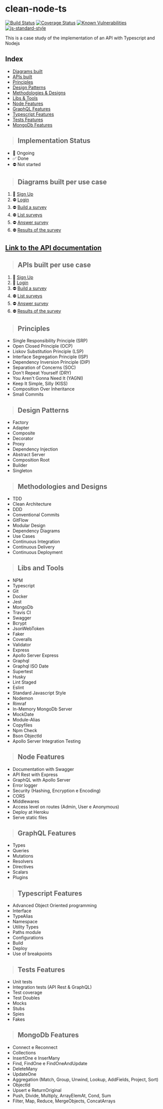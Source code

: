 # clean-node-ts

[![Build Status](https://app.travis-ci.com/alioshr/clean-node-ts.svg?branch=master)](https://app.travis-ci.com/alioshr/clean-node-ts)
[![Coverage Status](https://coveralls.io/repos/github/alioshr/clean-node-ts/badge.svg?branch=master)](https://coveralls.io/github/alioshr/clean-node-ts?branch=master)
[![Known Vulnerabilities](https://snyk.io/test/github/alioshr/clean-node-ts/badge.svg)](https://snyk.io/test/github/alioshr/clean-node-ts)
[![js-standard-style](https://img.shields.io/badge/code%20style-standard-brightgreen.svg)](http://standardjs.com)

This is a case study of the implementation of an API with Typescript and Nodejs

## Index

* [Diagrams built](#diagrams-built-per-use-case)
* [APIs built](#apis-built-per-use-case)
* [Principles](#principles)
* [Design Patterns](#design-patterns)
* [Methodologies & Designs](#methodologies-and-designs)
* [Libs & Tools](#libs-and-tools)
* [Node Features](#node-features)
* [GraphQL Features](#graphql-features)
* [Typescript Features](#typescript-features)
* [Tests Features](#tests-features)
* [MongoDb Features](#mongodb-features)

> ## Implementation Status

- 🚧  Ongoing
- ✅  Done
- ⛔  Not started

> ## Diagrams built per use case

1. 🚧 [Sign Up](./requirements/signup/diagram.md)
2. ⛔ [Login](./requirements/login/diagram.md)
3. ⛔ [Build a survey](./requirements/add-survey/diagram.md)
4. ⛔ [List surveys](./requirements/load-surveys/diagram.md)
5. ⛔ [Answer survey](./requirements/save-survey-result/diagram.md)
6. ⛔ [Results of the survey](./requirements/load-survey-result/diagram.md)

## [**Link to the API documentation**]()

> ## APIs built per use case

1. 🚧 [Sign Up](./requirements/signup/signup.md)
2. 🚧 [Login](./requirements/login/login.md)
3. ⛔ [Build a survey](./requirements/add-survey/add-survey.md)
4. ⛔ [List surveys](./requirements/load-surveys/load-surveys.md)
5. ⛔ [Answer survey](./requirements/save-survey-result/save-survey-result.md)
6. ⛔ [Results of the survey](./requirements/load-survey-result/load-survey-result.md)

> ## Principles

* Single Responsibility Principle (SRP)
* Open Closed Principle (OCP)
* Liskov Substitution Principle (LSP)
* Interface Segregation Principle (ISP)
* Dependency Inversion Principle (DIP)
* Separation of Concerns (SOC)
* Don't Repeat Yourself (DRY)
* You Aren't Gonna Need It (YAGNI)
* Keep It Simple, Silly (KISS)
* Composition Over Inheritance
* Small Commits

> ## Design Patterns

* Factory
* Adapter
* Composite
* Decorator
* Proxy
* Dependency Injection
* Abstract Server
* Composition Root
* Builder
* Singleton

> ## Methodologies and Designs

* TDD
* Clean Architecture
* DDD
* Conventional Commits
* GitFlow
* Modular Design
* Dependency Diagrams
* Use Cases
* Continuous Integration
* Continuous Delivery
* Continuous Deployment

> ## Libs and Tools

* NPM
* Typescript
* Git
* Docker
* Jest
* MongoDb
* Travis CI
* Swagger
* Bcrypt
* JsonWebToken
* Faker
* Coveralls
* Validator
* Express
* Apollo Server Express
* Graphql
* Graphql ISO Date
* Supertest
* Husky
* Lint Staged
* Eslint
* Standard Javascript Style
* Nodemon
* Rimraf
* In-Memory MongoDb Server
* MockDate
* Module-Alias
* Copyfiles
* Npm Check
* Bson ObjectId
* Apollo Server Integration Testing

> ## Node Features

* Documentation with Swagger
* API Rest with Express
* GraphQL with Apollo Server
* Error logger
* Security (Hashing, Encryption e Encoding)
* CORS
* Middlewares
* Access level on routes (Admin, User e Anonymous)
* Deploy at Heroku
* Serve static files

> ## GraphQL Features

* Types
* Queries
* Mutations
* Resolvers
* Directives
* Scalars
* Plugins

> ## Typescript Features

* Advanced Object Oriented programming
* Interface
* TypeAlias
* Namespace
* Utility Types
* Paths module
* Configurations
* Build
* Deploy
* Use of breakpoints

> ## Tests Features

* Unit tests
* Integration tests (API Rest & GraphQL)
* Test coverage
* Test Doubles
* Mocks
* Stubs
* Spies
* Fakes

> ## MongoDb Features

* Connect e Reconnect
* Collections
* InsertOne e InserMany
* Find, FindOne e FindOneAndUpdate
* DeleteMany
* UpdateOne
* Aggregation (Match, Group, Unwind, Lookup, AddFields, Project, Sort)
* ObjectId
* Upsert e ReturnOriginal
* Push, Divide, Multiply, ArrayElemAt, Cond, Sum
* Filter, Map, Reduce, MergeObjects, ConcatArrays
